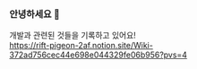 


### 안녕하세요 :wave:

개발과 관련된 것들을 기록하고 있어요! <br/>
https://rift-pigeon-2af.notion.site/Wiki-372ad756cec44e698e044329fe06b956?pvs=4

<br/>
